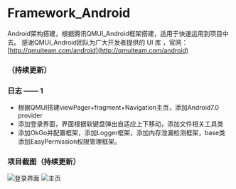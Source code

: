 # Framework_Android
Android架构搭建，根据腾讯QMUI_Android框架搭建，适用于快速运用到项目中去。
感谢QMUI_Android团队为广大开发者提供的 UI 库 ，官网：[http://qmuiteam.com/android](http://qmuiteam.com/android)


### （持续更新）
### 日志 —— 1

- 根据QMUI搭建viewPager+fragment+Navigation主页，添加Android7.0 provider
- 添加登录界面，界面根据软键盘弹出自适应上下移动，添加文件相关工具类
- 添加OkGo并配置框架，添加Logger框架，添加内存泄漏检测框架，base类添加EasyPermission权限管理框架。

### 项目截图（持续更新）
![登录界面](https://raw.githubusercontent.com/FadedYu/Framework_Android/master/img_folder/im_login.png)
![主页](https://raw.githubusercontent.com/FadedYu/Framework_Android/master/img_folder/im_pager1.png)
